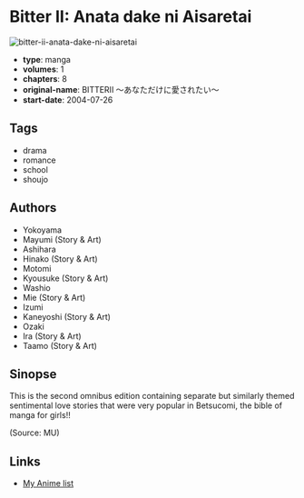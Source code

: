# Bitter II: Anata dake ni Aisaretai

![bitter-ii-anata-dake-ni-aisaretai](https://cdn.myanimelist.net/images/manga/5/108521.jpg)

-   **type**: manga
-   **volumes**: 1
-   **chapters**: 8
-   **original-name**: BITTERII 〜あなただけに愛されたい〜
-   **start-date**: 2004-07-26

## Tags

-   drama
-   romance
-   school
-   shoujo

## Authors

-   Yokoyama
-   Mayumi (Story & Art)
-   Ashihara
-   Hinako (Story & Art)
-   Motomi
-   Kyousuke (Story & Art)
-   Washio
-   Mie (Story & Art)
-   Izumi
-   Kaneyoshi (Story & Art)
-   Ozaki
-   Ira (Story & Art)
-   Taamo (Story & Art)

## Sinopse

This is the second omnibus edition containing separate but similarly themed sentimental love stories that were very popular in Betsucomi, the bible of manga for girls!!

(Source: MU)

## Links

-   [My Anime list](https://myanimelist.net/manga/16016/Bitter_II__Anata_dake_ni_Aisaretai)
